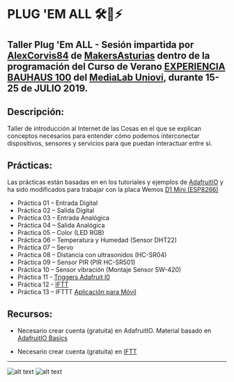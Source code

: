 # PLUG 'EM ALL 🛠️🔌⚡

## Taller Plug 'Em ALL - Sesión impartida por [AlexCorvis84](https://twitter.com/AlexCorvis84) de [MakersAsturias](http://makersasturias.com/) dentro de la programación del Curso de Verano [EXPERIENCIA BAUHAUS 100](https://www.unioviedo.es/medialab/actividades/experiencia-bauhaus-100/) del [MediaLab Uniovi](https://www.unioviedo.es/medialab/), durante 15-25 de JULIO 2019.

## Descripción: 

Taller de introducción al Internet de las Cosas en el que se explican conceptos necesarios para entender cómo podemos interconectar dispositivos, sensores y servicios para que puedan interactuar entre sí.

## Prácticas:

Las prácticas están basadas en en los tutoriales y ejemplos de [AdafruitIO](https://io.adafruit.com/) y ha sido modificados para trabajar con la placa Wemos [D1 Mini (ESP8266)](https://wiki.wemos.cc/products:d1:d1_mini)

* Práctica 01 – Entrada Digital
* Práctica 02 – Salida Digital
* Práctica 03 – Entrada Analógica
* Práctica 04 – Salida Analógica
* Práctica 05 – Color (LED RGB)
* Práctica 06 – Temperatura y Humedad (Sensor DHT22)
* Práctica 07 – Servo
* Práctica 08 – Distancia con ultrasonidos (HC-SR04)
* Práctica 09 – Sensor PIR (PIR HC-SR501)
* Práctica 10 – Sensor vibración (Montaje Sensor SW-420)
* Práctica 11 - [Triggers Adafruit I0](https://learn.adafruit.com/crickit-and-adafruitio/setting-up-triggers)
* Práctica 12 - [IFTT](https://ifttt.com/)
* Práctica 13 – IFTTT [Aplicación para Móvil](https://play.google.com/store/apps/details?id=com.ifttt.ifttt&hl=es)

## Recursos:

* Necesario crear cuenta (gratuita) en AdafruitIO. Material basado en [AdafruitIO Basics](https://learn.adafruit.com/welcome-to-adafruit-io/projects)

* Necesario crear cuenta (gratuita) en [IFTT](https://ifttt.com/)

***

![alt text](https://github.com/alexcorvis84/plugemall/blob/master/Images/PlugEmAll.png "Plug'Em All")
![alt text](https://www.unioviedo.es/medialab/wp-content/uploads/2019/06/Cartel_CURSO-VERANO_bauhaus-1-768x1086.png "Experiencia Bauhaus 100")

